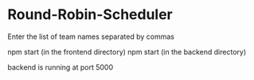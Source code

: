 # Round-Robin-Scheduler

Enter the list of team names separated by commas

npm start (in the frontend directory)
npm start (in the backend directory)

backend is running at port 5000

